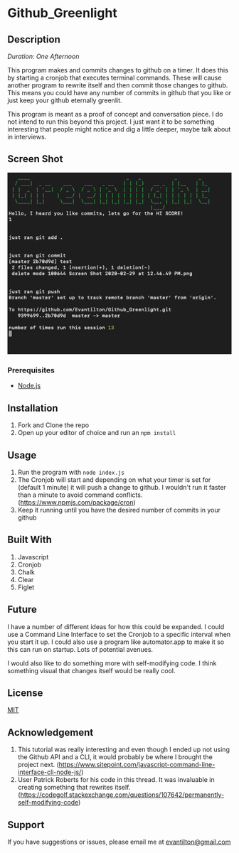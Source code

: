 # Github_Greenlight

## Description

_Duration: One Afternoon_

This program makes and commits changes to github on a timer.  It does this by starting a cronjob that executes terminal commands.  These will cause another program to rewrite itself and then commit those changes to github.  This means you could have any number of commits in github that you like or just keep your github eternally greenlit.

This program is meant as a proof of concept and conversation piece.  I do not intend to run this beyond this project.  I just want it to be something interesting that people might notice and dig a little deeper, maybe talk about in interviews. 

## Screen Shot

![Screenshot](screenshot.png)

### Prerequisites

- [Node.js](https://nodejs.org/en/)

## Installation

1. Fork and Clone the repo
2. Open up your editor of choice and run an `npm install`

## Usage

1. Run the program with `node index.js`
2. The Cronjob will start and depending on what your timer is set for (default 1 minute) it will push a change to github. I wouldn't run it faster than a minute to avoid command conflicts.  (https://www.npmjs.com/package/cron)
3. Keep it running until you have the desired number of commits in your github

## Built With

1. Javascript
2. Cronjob
3. Chalk
4. Clear
5. Figlet

## Future

I have a number of different ideas for how this could be expanded.  I could use a Command Line Interface to set the Cronjob to a specific interval when you start it up.  I could also use a program like automator.app to make it so this can run on startup.  Lots of potential avenues.

I would also like to do something more with self-modifying code.  I think something visual that changes itself would be really cool.

## License
[MIT](https://choosealicense.com/licenses/mit/)

## Acknowledgement
1. This tutorial was really interesting and even though I ended up not using the Github API and a CLI,  it would probably be where I brought the project next. (https://www.sitepoint.com/javascript-command-line-interface-cli-node-js/)
2. User Patrick Roberts for his code in this thread.  It was invaluable in creating something that rewrites itself. (https://codegolf.stackexchange.com/questions/107642/permanently-self-modifying-code)

## Support
If you have suggestions or issues, please email me at [evantilton@gmail.com](www.Etilton.com)
